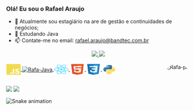 ### Olá! Eu sou o Rafael Araujo 


- 🔭 Atualmente sou estagiário na are de gestão e continuidades de negócios;
- 🌱 Estudando Java
- 📫 Contate-me no email: rafael.araujo@bandtec.com.br

<div align="center">
  <a href="https://github.com/Rafael-Araujo03">
  <img height="180em" src="https://github-readme-stats.vercel.app/api?username=Rafael-Araujo03&show_icons=true&theme=dark&include_all_commits=true&count_private=true"/>
  <img height="180em" src="https://github-readme-stats.vercel.app/api/top-langs/?username=Rafael-Araujo03&layout=compact&langs_count=7&theme=dark"/>
</div>
<div style="display: inline_block"><br>
  <img align="center" alt="Rafa-Js" height="30" width="40" src="https://raw.githubusercontent.com/devicons/devicon/master/icons/javascript/javascript-plain.svg">
  <img align="center" alt="Rafa-Java" height="60" width="40"  src="https://cdn.jsdelivr.net/gh/devicons/devicon/icons/java/java-original-wordmark.svg">
  <img align="center" alt="Rafa-React" height="30" width="40" src="https://raw.githubusercontent.com/devicons/devicon/master/icons/react/react-original.svg">
  <img align="center" alt="Rafa-HTML" height="30" width="40" src="https://raw.githubusercontent.com/devicons/devicon/master/icons/html5/html5-original.svg">
  <img align="center" alt="Rafa-CSS" height="30" width="40" src="https://raw.githubusercontent.com/devicons/devicon/master/icons/css3/css3-original.svg">
  <img align="center" alt="Rafa-Python" height="30" width="40" src="https://raw.githubusercontent.com/devicons/devicon/master/icons/python/python-original.svg">
 
  <img align="right" alt="Rafa-pic" height="150" style="border-radius:50px;" src="https://giphy.com/gifs/tmnt-90s-80s-26gs8a7I88qdSAUx2">
</div>
  
  ##
 
<div> 
  <a href="https://www.instagram.com/rafinharodriguesdearaujo" target="_blank"><img src="https://img.shields.io/badge/-Instagram-%23E4405F?style=for-the-badge&logo=instagram&logoColor=white" target="_blank"></a>
  <a href="https://www.linkedin.com/in/rafael-rodrigues-475a3b220/" target="_blank"><img src="https://img.shields.io/badge/-LinkedIn-%230077B5?style=for-the-badge&logo=linkedin&logoColor=white" target="_blank"></a> 
 
  ![Snake animation](https://github.com/Rafael-araujo03/Rafael-Araujo03/blob/output/github-contribution-grid-snake.svg)
 
</div>
